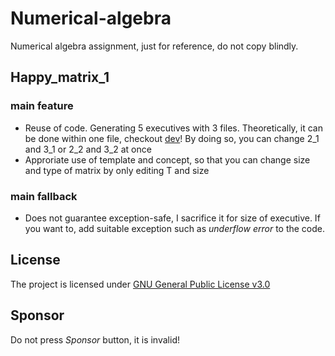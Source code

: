 # Numerical-algebra
Numerical algebra assignment, just for reference, do not copy blindly.
## Happy_matrix_1
### main feature
- Reuse of code. Generating 5 executives with 3 files. Theoretically, it can be done within one file, checkout [dev](https://github.com/Wongboo/numerical-algebra/tree/dev)! By doing so, you can change 2_1 and 3_1 or 2_2 and 3_2 at once
- Approriate use of template and concept, so that you can change size and type of matrix by only editing T and size
### main fallback
- Does not guarantee exception-safe, I sacrifice it for size of executive. If you want to, add suitable exception such as *underflow error* to the code.
## License  
The project is licensed under [GNU General Public License v3.0](LICENSE)
## Sponsor
Do not press *Sponsor* button, it is invalid!
